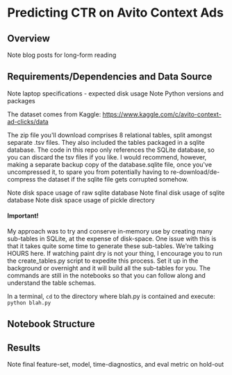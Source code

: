# Predicting CTR on Avito Context Ads

## Overview

Note blog posts for long-form reading

## Requirements/Dependencies and Data Source 
Note laptop specifications - expected disk usage
Note Python versions and packages


The dataset comes from Kaggle: https://www.kaggle.com/c/avito-context-ad-clicks/data

The zip file you'll download comprises 8 relational tables, split amongst separate
.tsv files. They also included the tables packaged in a sqlite database.  The code 
in this repo only references the SQLite database, so you can discard the tsv files
if you like.  I would recommend, however, making a separate backup copy of the 
database.sqlite file, once you've uncompressed it, to spare you from potentially having 
to re-download/de-compress the dataset if the sqlite file gets corrupted somehow.

Note disk space usage of raw sqlite database
Note final disk usage of sqlite database
Note disk space usage of pickle directory

#### Important!
My approach was to try and conserve in-memory use by creating many sub-tables in
SQLite, at the expense of disk-space. One issue with this is that it takes 
quite some time to generate these sub-tables.  We're talking HOURS here.  If watching
paint dry is not your thing, I encourage you to run the create_tables.py script to 
expedite this process.  Set it up in the background or overnight and it will build all the 
sub-tables for you.  The commands are still in the notebooks so that you can follow
along and understand the table schemas.

In a terminal, `cd` to the directory where blah.py is contained and execute:
`python blah.py`

## Notebook Structure


## Results

Note final feature-set, model, time-diagnostics, and eval metric on hold-out